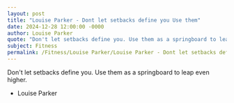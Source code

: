 ```yaml
---
layout: post
title: "Louise Parker - Dont let setbacks define you Use them"
date: 2024-12-28 12:00:00 -0000
author: Louise Parker
quote: "Don't let setbacks define you. Use them as a springboard to leap even higher."
subject: Fitness
permalink: /Fitness/Louise Parker/Louise Parker - Dont let setbacks define you Use them
---
```


Don't let setbacks define you. Use them as a springboard to leap even higher.

- Louise Parker
